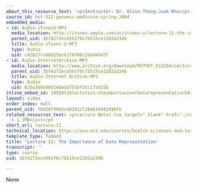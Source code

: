 ```yaml
---
about_this_resource_text: '<p>Instructor: Dr. Alvin Thong-Juak Kho</p>'
course_id: hst-512-genomic-medicine-spring-2004
embedded_media:
- id: Audio-iTunesU-MP3
  media_location: http://itunes.apple.com/us/itunes-u/lecture-11-the-importance-of/id341598228?i=63739258
  parent_uid: 3b74272ece5b1f0c7b515ce1102a234b
  title: Audio-iTunes U-MP3
  type: Audio
  uid: c42b27ca9b625bc61f6f06c2da94843f
- id: Audio-InternetArchive-MP3
  media_location: http://www.archive.org/download/MITHST.512S04/Lecture11-16k.mp3
  parent_uid: 3b74272ece5b1f0c7b515ce1102a234b
  title: Audio-Internet Archive-MP3
  type: Audio
  uid: 626a360e90514dada751bf31c17cd25b
inline_embed_id: 38930516lecture11:theimportanceofdatarepresentation59176732
layout: video
order_index: null
parent_uid: f8d20f99b5cd82012f264814481d96fe
related_resources_text: <p>Lecture Notes (<a target="_blank" href="./resolveuid/0a4cdf0815a7e032e39c5e0dd66d003b">PDF
  - 1.3MB</a>)</p>
short_url: lecture-11
technical_location: https://ocw.mit.edu/courses/health-sciences-and-technology/hst-512-genomic-medicine-spring-2004/audio-lectures/lecture-11
template_type: Tabbed
title: 'Lecture 11: The Importance of Data Representation'
transcript: ''
type: course
uid: 3b74272ece5b1f0c7b515ce1102a234b

---
```

None